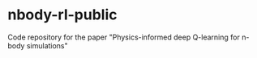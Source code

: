 # nbody-rl-public
Code repository for the paper "Physics-informed deep Q-learning for n-body simulations"
